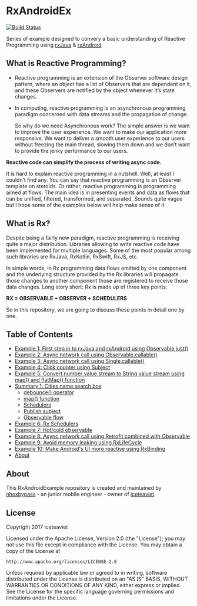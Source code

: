 # RxAndroidEx

[![Build Status](https://travis-ci.org/nhoxbypass/RxAndroidEx.svg?branch=master)](https://travis-ci.org/nhoxbypass/RxAndroidEx) 

Series of example designed to convery a basic understanding of Reactive Programming using [rxJava](https://github.com/ReactiveX/RxJava) & [rxAndroid](https://github.com/ReactiveX/RxAndroid)

What is Reactive Programming?
-------

 - Reactive programming is an extension of the Observer software design pattern, where an object has a list of Observers that are dependent on it, and these Observers are notified by the object whenever it’s state changes.

 - In computing, reactive programming is an asynchronous programming paradigm concerned with data streams and the propagation of change. 

   So why do we need Asynchronous work? The simple answer is we want to improve the user experience. We want to make our application more responsive. We want to deliver a smooth user experience to our users without freezing the main thread, slowing them down and we don’t want to provide the jenky performance to our users.

**Reactive code can simplify the process of writing async code.**

It is hard to explain reactive programming in a nutshell. Well, at least I couldn’t find any. You can say that reactive programming is an Observer template on steroids. Or rather, reactive programming is programming aimed at flows. The main idea is in presenting events and data as flows that can be unified, filtered, transformed, and separated. Sounds quite vague but I hope some of the examples below will help make sense of it.

What is Rx?
-------

Despite being a fairly new paradigm, reactive programming is receiving quite a major distribution. Libraries allowing to write reactive code have been implemented for multiple languages. Some of the most popular among such libraries are RxJava, RxKotlin, RxSwift, RxJS, etc.

In simple words, In Rx programming data flows emitted by one component and the underlying structure provided by the Rx libraries will propagate those changes to another component those are registered to receive those data changes. Long story short: Rx is made up of three key points.

**RX = OBSERVABLE + OBSERVER + SCHEDULERS**

So in this repository, we are going to discuss these points in detail one by one.


## Table of Contents

- [Example 1: First step in to rxJava and rxAndroid using Observable.just()](https://github.com/nhoxbypass/RxAndroidEx/blob/master/app/src/main/java/iceteaviet/com/rxandroidex/Example1Activity.java)
- [Example 2: Async network call using Observable.callable()](https://github.com/nhoxbypass/RxAndroidEx/blob/master/app/src/main/java/iceteaviet/com/rxandroidex/Example2Activity.java)
- [Example 3: Async network call using Single.callable()](https://github.com/nhoxbypass/RxAndroidEx/blob/master/app/src/main/java/iceteaviet/com/rxandroidex/Example3Activity.java)
- [Example 4: Click counter using Subject](https://github.com/nhoxbypass/RxAndroidEx/blob/master/app/src/main/java/iceteaviet/com/rxandroidex/Example4Activity.java)
- [Example 5: Convert number value stream to String value stream using map() and flatMap() function](https://github.com/nhoxbypass/RxAndroidEx/blob/master/app/src/main/java/iceteaviet/com/rxandroidex/Example5Activity.java)
- [Summary 1: Cities name search box](https://github.com/nhoxbypass/RxAndroidEx/blob/master/app/src/main/java/iceteaviet/com/rxandroidex/Summary1Activity.java)
  * [debounce() operator](https://github.com/nhoxbypass/RxAndroidEx/blob/master/app/src/main/java/iceteaviet/com/rxandroidex/Summary1Activity.java#L73)
  * [map() function](https://github.com/nhoxbypass/RxAndroidEx/blob/master/app/src/main/java/iceteaviet/com/rxandroidex/Summary1Activity.java#L75)
   * [Schedulers](https://github.com/nhoxbypass/RxAndroidEx/blob/master/app/src/main/java/iceteaviet/com/rxandroidex/Summary1Activity.java#L88)
  * [Publish subject](https://github.com/nhoxbypass/RxAndroidEx/blob/master/app/src/main/java/iceteaviet/com/rxandroidex/Summary1Activity.java#L98)
  * [Observable flow](https://github.com/nhoxbypass/RxAndroidEx/blob/master/app/src/main/java/iceteaviet/com/rxandroidex/Summary1Activity.java#L125)
- [Example 6: Rx Schedulers](https://github.com/nhoxbypass/RxAndroidEx/blob/master/app/src/main/java/iceteaviet/com/rxandroidex/Example6Activity.java)
- [Example 7: Hot/cold observable](https://github.com/nhoxbypass/RxAndroidEx/blob/master/app/src/main/java/iceteaviet/com/rxandroidex/Example7Activity.java)
- [Example 8: Async network call using Retrofit combined with Observable](https://github.com/nhoxbypass/RxAndroidEx/blob/master/app/src/main/java/iceteaviet/com/rxandroidex/Example8Activity.java)
- [Example 9: Avoid memory leaking using RxLifeCycle](https://github.com/nhoxbypass/RxAndroidEx/blob/master/app/src/main/java/iceteaviet/com/rxandroidex/Example9Activity.java)
- [Example 10: Make Android's UI more reactive using RxBinding](https://github.com/nhoxbypass/RxAndroidEx/blob/master/app/src/main/java/iceteaviet/com/rxandroidex/Example10Activity.java)
- [About](#about)

About
-------
This RxAndroidExample repository is created and maintained by [nhoxbypass](https://www.facebook.com/hieutam22) - an junior mobile engineer - owner of [iceteaviet](iceteaviet.com).


License
-------

Copyright 2017 iceteaviet

Licensed under the Apache License, Version 2.0 (the "License");
you may not use this file except in compliance with the License.
You may obtain a copy of the License at

    http://www.apache.org/licenses/LICENSE-2.0

Unless required by applicable law or agreed to in writing, software
distributed under the License is distributed on an "AS IS" BASIS,
WITHOUT WARRANTIES OR CONDITIONS OF ANY KIND, either express or implied.
See the License for the specific language governing permissions and
limitations under the License.
